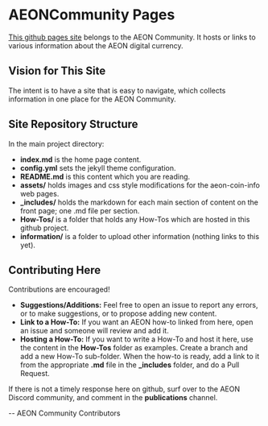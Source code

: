 # AEONCommunity Pages
[This github pages site](https://AEONCommunity.github.io/) belongs to the AEON Community. It hosts or links to various information about the AEON digital currency.

## Vision for This Site

The intent is to have a site that is easy to navigate, which collects information in one place for the AEON Community. 

## Site Repository Structure 

In the main project directory:

*   **index.md** is the home page content.
*   **config.yml** sets the jekyll theme configuration.
*   **README.md** is this content which you are reading.
*   **assets/** holds images and css style modifications for the aeon-coin-info web pages.
*   **_includes/** holds the markdown for each main section of content on the front page; one .md file per section.
*   **How-Tos/** is a folder that holds any How-Tos which are hosted in this github project.
*   **information/** is a folder to upload other information (nothing links to this yet).

## Contributing Here
Contributions are encouraged! 

*   **Suggestions/Additions:** Feel free to open an issue to report any errors, or to make suggestions, or to propose adding new content.
*   **Link to a How-To:** If you want an AEON how-to linked from here, open an issue and someone will review and add it.
*   **Hosting a How-To:** If you want to write a How-To and host it here, use the content in the **How-Tos** folder as examples. Create a branch and add a new How-To sub-folder. When the how-to is ready, add a link to it from the appropriate **.md** file in the **_includes** folder, and do a Pull Request.

If there is not a timely response here on github, surf over to the AEON Discord community, and comment in the **publications** channel.

-- AEON Community Contributors
